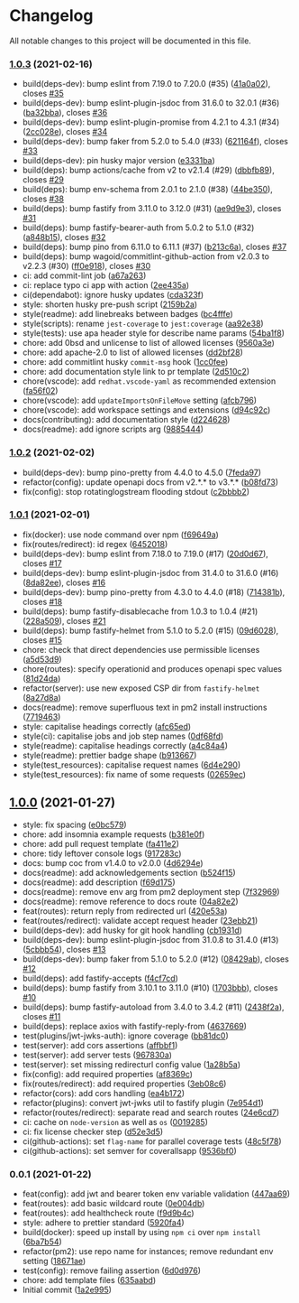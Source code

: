 # Changelog

All notable changes to this project will be documented in this file.

### [1.0.3](https://www.github.com/Fdawgs/ydh-fhir-authentication-service/compare/v1.0.2...v1.0.3) (2021-02-16)

-   build(deps-dev): bump eslint from 7.19.0 to 7.20.0 (#35) ([41a0a02](https://github.com/Fdawgs/ydh-fhir-authentication-service/commit/41a0a02)), closes [#35](https://github.com/Fdawgs/ydh-fhir-authentication-service/issues/35)
-   build(deps-dev): bump eslint-plugin-jsdoc from 31.6.0 to 32.0.1 (#36) ([ba32bba](https://github.com/Fdawgs/ydh-fhir-authentication-service/commit/ba32bba)), closes [#36](https://github.com/Fdawgs/ydh-fhir-authentication-service/issues/36)
-   build(deps-dev): bump eslint-plugin-promise from 4.2.1 to 4.3.1 (#34) ([2cc028e](https://github.com/Fdawgs/ydh-fhir-authentication-service/commit/2cc028e)), closes [#34](https://github.com/Fdawgs/ydh-fhir-authentication-service/issues/34)
-   build(deps-dev): bump faker from 5.2.0 to 5.4.0 (#33) ([621164f](https://github.com/Fdawgs/ydh-fhir-authentication-service/commit/621164f)), closes [#33](https://github.com/Fdawgs/ydh-fhir-authentication-service/issues/33)
-   build(deps-dev): pin husky major version ([e3331ba](https://github.com/Fdawgs/ydh-fhir-authentication-service/commit/e3331ba))
-   build(deps): bump actions/cache from v2 to v2.1.4 (#29) ([dbbfb89](https://github.com/Fdawgs/ydh-fhir-authentication-service/commit/dbbfb89)), closes [#29](https://github.com/Fdawgs/ydh-fhir-authentication-service/issues/29)
-   build(deps): bump env-schema from 2.0.1 to 2.1.0 (#38) ([44be350](https://github.com/Fdawgs/ydh-fhir-authentication-service/commit/44be350)), closes [#38](https://github.com/Fdawgs/ydh-fhir-authentication-service/issues/38)
-   build(deps): bump fastify from 3.11.0 to 3.12.0 (#31) ([ae9d9e3](https://github.com/Fdawgs/ydh-fhir-authentication-service/commit/ae9d9e3)), closes [#31](https://github.com/Fdawgs/ydh-fhir-authentication-service/issues/31)
-   build(deps): bump fastify-bearer-auth from 5.0.2 to 5.1.0 (#32) ([a848b15](https://github.com/Fdawgs/ydh-fhir-authentication-service/commit/a848b15)), closes [#32](https://github.com/Fdawgs/ydh-fhir-authentication-service/issues/32)
-   build(deps): bump pino from 6.11.0 to 6.11.1 (#37) ([b213c6a](https://github.com/Fdawgs/ydh-fhir-authentication-service/commit/b213c6a)), closes [#37](https://github.com/Fdawgs/ydh-fhir-authentication-service/issues/37)
-   build(deps): bump wagoid/commitlint-github-action from v2.0.3 to v2.2.3 (#30) ([ff0e918](https://github.com/Fdawgs/ydh-fhir-authentication-service/commit/ff0e918)), closes [#30](https://github.com/Fdawgs/ydh-fhir-authentication-service/issues/30)
-   ci: add commit-lint job ([a67a263](https://github.com/Fdawgs/ydh-fhir-authentication-service/commit/a67a263))
-   ci: replace typo ci app with action ([2ee435a](https://github.com/Fdawgs/ydh-fhir-authentication-service/commit/2ee435a))
-   ci(dependabot): ignore husky updates ([cda323f](https://github.com/Fdawgs/ydh-fhir-authentication-service/commit/cda323f))
-   style: shorten husky pre-push script ([2159b2a](https://github.com/Fdawgs/ydh-fhir-authentication-service/commit/2159b2a))
-   style(readme): add linebreaks between badges ([bc4fffe](https://github.com/Fdawgs/ydh-fhir-authentication-service/commit/bc4fffe))
-   style(scripts): rename `jest-coverage` to `jest:coverage` ([aa92e38](https://github.com/Fdawgs/ydh-fhir-authentication-service/commit/aa92e38))
-   style(tests): use apa header style for describe name params ([54ba1f8](https://github.com/Fdawgs/ydh-fhir-authentication-service/commit/54ba1f8))
-   chore: add 0bsd and unlicense to list of allowed licenses ([9560a3e](https://github.com/Fdawgs/ydh-fhir-authentication-service/commit/9560a3e))
-   chore: add apache-2.0 to list of allowed licenses ([dd2bf28](https://github.com/Fdawgs/ydh-fhir-authentication-service/commit/dd2bf28))
-   chore: add commitlint husky `commit-msg` hook ([1cc0fee](https://github.com/Fdawgs/ydh-fhir-authentication-service/commit/1cc0fee))
-   chore: add documentation style link to pr template ([2d510c2](https://github.com/Fdawgs/ydh-fhir-authentication-service/commit/2d510c2))
-   chore(vscode): add `redhat.vscode-yaml` as recommended extension ([fa56f02](https://github.com/Fdawgs/ydh-fhir-authentication-service/commit/fa56f02))
-   chore(vscode): add `updateImportsOnFileMove` setting ([afcb796](https://github.com/Fdawgs/ydh-fhir-authentication-service/commit/afcb796))
-   chore(vscode): add workspace settings and extensions ([d94c92c](https://github.com/Fdawgs/ydh-fhir-authentication-service/commit/d94c92c))
-   docs(contributing): add documentation style ([d224628](https://github.com/Fdawgs/ydh-fhir-authentication-service/commit/d224628))
-   docs(readme): add ignore scripts arg ([9885444](https://github.com/Fdawgs/ydh-fhir-authentication-service/commit/9885444))

### [1.0.2](https://www.github.com/Fdawgs/ydh-fhir-authentication-service/compare/v1.0.1...v1.0.2) (2021-02-02)

-   build(deps-dev): bump pino-pretty from 4.4.0 to 4.5.0 ([7feda97](https://github.com/Fdawgs/ydh-fhir-authentication-service/commit/7feda97))
-   refactor(config): update openapi docs from v2.\*.\* to v3.\*.\* ([b08fd73](https://github.com/Fdawgs/ydh-fhir-authentication-service/commit/b08fd73))
-   fix(config): stop rotatinglogstream flooding stdout ([c2bbbb2](https://github.com/Fdawgs/ydh-fhir-authentication-service/commit/c2bbbb2))

### [1.0.1](https://www.github.com/Fdawgs/ydh-fhir-authentication-service/compare/v1.0.0...v1.0.1) (2021-02-01)

-   fix(docker): use node command over npm ([f69649a](https://github.com/Fdawgs/ydh-fhir-authentication-service/commit/f69649a))
-   fix(routes/redirect): id regex ([6452018](https://github.com/Fdawgs/ydh-fhir-authentication-service/commit/6452018))
-   build(deps-dev): bump eslint from 7.18.0 to 7.19.0 (#17) ([20d0d67](https://github.com/Fdawgs/ydh-fhir-authentication-service/commit/20d0d67)), closes [#17](https://github.com/Fdawgs/ydh-fhir-authentication-service/issues/17)
-   build(deps-dev): bump eslint-plugin-jsdoc from 31.4.0 to 31.6.0 (#16) ([8da82ee](https://github.com/Fdawgs/ydh-fhir-authentication-service/commit/8da82ee)), closes [#16](https://github.com/Fdawgs/ydh-fhir-authentication-service/issues/16)
-   build(deps-dev): bump pino-pretty from 4.3.0 to 4.4.0 (#18) ([714381b](https://github.com/Fdawgs/ydh-fhir-authentication-service/commit/714381b)), closes [#18](https://github.com/Fdawgs/ydh-fhir-authentication-service/issues/18)
-   build(deps): bump fastify-disablecache from 1.0.3 to 1.0.4 (#21) ([228a509](https://github.com/Fdawgs/ydh-fhir-authentication-service/commit/228a509)), closes [#21](https://github.com/Fdawgs/ydh-fhir-authentication-service/issues/21)
-   build(deps): bump fastify-helmet from 5.1.0 to 5.2.0 (#15) ([09d6028](https://github.com/Fdawgs/ydh-fhir-authentication-service/commit/09d6028)), closes [#15](https://github.com/Fdawgs/ydh-fhir-authentication-service/issues/15)
-   chore: check that direct dependencies use permissible licenses ([a5d53d9](https://github.com/Fdawgs/ydh-fhir-authentication-service/commit/a5d53d9))
-   chore(routes): specify operationid and produces openapi spec values ([81d24da](https://github.com/Fdawgs/ydh-fhir-authentication-service/commit/81d24da))
-   refactor(server): use new exposed CSP dir from `fastify-helmet` ([8a27d8a](https://github.com/Fdawgs/ydh-fhir-authentication-service/commit/8a27d8a))
-   docs(readme): remove superfluous text in pm2 install instructions ([7719463](https://github.com/Fdawgs/ydh-fhir-authentication-service/commit/7719463))
-   style: capitalise headings correctly ([afc65ed](https://github.com/Fdawgs/ydh-fhir-authentication-service/commit/afc65ed))
-   style(ci): capitalise jobs and job step names ([0df68fd](https://github.com/Fdawgs/ydh-fhir-authentication-service/commit/0df68fd))
-   style(readme): capitalise headings correctly ([a4c84a4](https://github.com/Fdawgs/ydh-fhir-authentication-service/commit/a4c84a4))
-   style(readme): prettier badge shape ([b913667](https://github.com/Fdawgs/ydh-fhir-authentication-service/commit/b913667))
-   style(test_resources): capitalise request names ([6d4e290](https://github.com/Fdawgs/ydh-fhir-authentication-service/commit/6d4e290))
-   style(test_resources): fix name of some requests ([02659ec](https://github.com/Fdawgs/ydh-fhir-authentication-service/commit/02659ec))

## [1.0.0](https://www.github.com/Fdawgs/ydh-fhir-authentication-service/compare/v0.0.1...v1.0.0) (2021-01-27)

-   style: fix spacing ([e0bc579](https://github.com/Fdawgs/ydh-fhir-authentication-service/commit/e0bc579))
-   chore: add insomnia example requests ([b381e0f](https://github.com/Fdawgs/ydh-fhir-authentication-service/commit/b381e0f))
-   chore: add pull request template ([fa411e2](https://github.com/Fdawgs/ydh-fhir-authentication-service/commit/fa411e2))
-   chore: tidy leftover console logs ([917283c](https://github.com/Fdawgs/ydh-fhir-authentication-service/commit/917283c))
-   docs: bump coc from v1.4.0 to v2.0.0 ([4d6294e](https://github.com/Fdawgs/ydh-fhir-authentication-service/commit/4d6294e))
-   docs(readme): add acknowledgements section ([b524f15](https://github.com/Fdawgs/ydh-fhir-authentication-service/commit/b524f15))
-   docs(readme): add description ([f69d175](https://github.com/Fdawgs/ydh-fhir-authentication-service/commit/f69d175))
-   docs(readme): remove env arg from pm2 deployment step ([7f32969](https://github.com/Fdawgs/ydh-fhir-authentication-service/commit/7f32969))
-   docs(readme): remove reference to docs route ([04a82e2](https://github.com/Fdawgs/ydh-fhir-authentication-service/commit/04a82e2))
-   feat(routes): return reply from redirected url ([420e53a](https://github.com/Fdawgs/ydh-fhir-authentication-service/commit/420e53a))
-   feat(routes/redirect): validate accept request header ([23ebb21](https://github.com/Fdawgs/ydh-fhir-authentication-service/commit/23ebb21))
-   build(deps-dev): add husky for git hook handling ([cb1931d](https://github.com/Fdawgs/ydh-fhir-authentication-service/commit/cb1931d))
-   build(deps-dev): bump eslint-plugin-jsdoc from 31.0.8 to 31.4.0 (#13) ([5cbbb54](https://github.com/Fdawgs/ydh-fhir-authentication-service/commit/5cbbb54)), closes [#13](https://github.com/Fdawgs/ydh-fhir-authentication-service/issues/13)
-   build(deps-dev): bump faker from 5.1.0 to 5.2.0 (#12) ([08429ab](https://github.com/Fdawgs/ydh-fhir-authentication-service/commit/08429ab)), closes [#12](https://github.com/Fdawgs/ydh-fhir-authentication-service/issues/12)
-   build(deps): add fastify-accepts ([f4cf7cd](https://github.com/Fdawgs/ydh-fhir-authentication-service/commit/f4cf7cd))
-   build(deps): bump fastify from 3.10.1 to 3.11.0 (#10) ([1703bbb](https://github.com/Fdawgs/ydh-fhir-authentication-service/commit/1703bbb)), closes [#10](https://github.com/Fdawgs/ydh-fhir-authentication-service/issues/10)
-   build(deps): bump fastify-autoload from 3.4.0 to 3.4.2 (#11) ([2438f2a](https://github.com/Fdawgs/ydh-fhir-authentication-service/commit/2438f2a)), closes [#11](https://github.com/Fdawgs/ydh-fhir-authentication-service/issues/11)
-   build(deps): replace axios with fastify-reply-from ([4637669](https://github.com/Fdawgs/ydh-fhir-authentication-service/commit/4637669))
-   test(plugins/jwt-jwks-auth): ignore coverage ([bb81dc0](https://github.com/Fdawgs/ydh-fhir-authentication-service/commit/bb81dc0))
-   test(server): add cors assertions ([affbbf1](https://github.com/Fdawgs/ydh-fhir-authentication-service/commit/affbbf1))
-   test(server): add server tests ([967830a](https://github.com/Fdawgs/ydh-fhir-authentication-service/commit/967830a))
-   test(server): set missing redirecturl config value ([1a28b5a](https://github.com/Fdawgs/ydh-fhir-authentication-service/commit/1a28b5a))
-   fix(config): add required properties ([af8369c](https://github.com/Fdawgs/ydh-fhir-authentication-service/commit/af8369c))
-   fix(routes/redirect): add required properties ([3eb08c6](https://github.com/Fdawgs/ydh-fhir-authentication-service/commit/3eb08c6))
-   refactor(cors): add cors handling ([ea4b172](https://github.com/Fdawgs/ydh-fhir-authentication-service/commit/ea4b172))
-   refactor(plugins): convert jwt-jwks util to fastify plugin ([7e954d1](https://github.com/Fdawgs/ydh-fhir-authentication-service/commit/7e954d1))
-   refactor(routes/redirect): separate read and search routes ([24e6cd7](https://github.com/Fdawgs/ydh-fhir-authentication-service/commit/24e6cd7))
-   ci: cache on `node-version` as well as `os` ([0019285](https://github.com/Fdawgs/ydh-fhir-authentication-service/commit/0019285))
-   ci: fix license checker step ([d52e3d5](https://github.com/Fdawgs/ydh-fhir-authentication-service/commit/d52e3d5))
-   ci(github-actions): set `flag-name` for parallel coverage tests ([48c5f78](https://github.com/Fdawgs/ydh-fhir-authentication-service/commit/48c5f78))
-   ci(github-actions): set semver for coverallsapp ([9536bf0](https://github.com/Fdawgs/ydh-fhir-authentication-service/commit/9536bf0))

### 0.0.1 (2021-01-22)

-   feat(config): add jwt and bearer token env variable validation ([447aa69](https://github.com/Fdawgs/ydh-fhir-authentication-service/commit/447aa69))
-   feat(routes): add basic wildcard route ([0e004db](https://github.com/Fdawgs/ydh-fhir-authentication-service/commit/0e004db))
-   feat(routes): add healthcheck route ([f9d9b4c](https://github.com/Fdawgs/ydh-fhir-authentication-service/commit/f9d9b4c))
-   style: adhere to prettier standard ([5920fa4](https://github.com/Fdawgs/ydh-fhir-authentication-service/commit/5920fa4))
-   build(docker): speed up install by using `npm ci` over `npm install` ([6ba7b54](https://github.com/Fdawgs/ydh-fhir-authentication-service/commit/6ba7b54))
-   refactor(pm2): use repo name for instances; remove redundant env setting ([18671ae](https://github.com/Fdawgs/ydh-fhir-authentication-service/commit/18671ae))
-   test(config): remove failing assertion ([6d0d976](https://github.com/Fdawgs/ydh-fhir-authentication-service/commit/6d0d976))
-   chore: add template files ([635aabd](https://github.com/Fdawgs/ydh-fhir-authentication-service/commit/635aabd))
-   Initial commit ([1a2e995](https://github.com/Fdawgs/ydh-fhir-authentication-service/commit/1a2e995))
